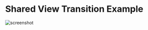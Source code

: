 # Shared View Transition Example

![screenshot](https://raw.githubusercontent.com/crehmann/SharedViewTransitionExample/master/assets/preview.gif)
